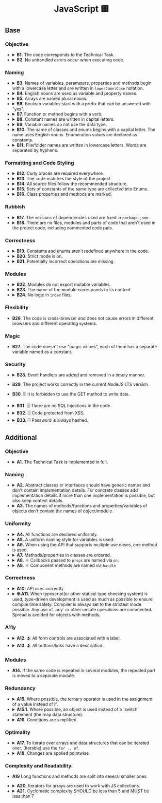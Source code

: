 <h1 align="center">
  JavaScript 🟨
</h1>

## Base

### Objective

-
  <details>
    <summary>
      <b>B1.</b> The code corresponds to the Technical Task.
    </summary>
    <p>
      All the mandatory tasks of the TT have been fulfilled.
    </p>
  </details>

-
  <details>
    <summary>
      <b>B2.</b> No unhandled errors occur when executing code.
    </summary>
    <p>
      Data loading and working with the app, no errors occur, the app doesn't break.
    </p>
  </details>

### Naming

-
  <details>
  <summary>
    <b>B3.</b> Names of variables, parameters, properties and methods begin with a lowercase letter and are written in <code>lowerCamelCase</code> notation.
  </summary>
  <p>
    `Enums`, <code>Classes</code> and <code>Types</code> are exceptions.
  </p>
  </details>

-
  <details>
    <summary>
      <b>B4.</b> English nouns are used as variable and property names.
    </summary>
  <p>
    Abbreviations in words are prohibited. Abbreviated variable names can be used only if the name is common (<code>err</code>, <code>xhr</code>, <code>evt</code>, <code>src</code>, <code>i</code> and etc).
  </p>
  </details>

-
  <details>
    <summary>
      <b>B5.</b> Arrays are named plural nouns.
    </summary>
  <p>

    Bad:

    ```javascript
      const age = [10, 15, 22];
      const name = ['John', 'Pit', 'Brew'];

      const cat = {
        name: 'Pit',
        friend: ['Nike', 'Sof', 'Kat'],
      };
    ```

    Good:

    ```javascript
      const ages = [10, 15, 22];
      const names = ['John', 'Pit', 'Brew'];

      const cat = {
        name: 'Pit',
        friends: ['Nike', 'Sof', 'Kat'],
      };
    ```
  </p>
  </details>

-
  <details>
    <summary>
      <b>B6.</b> Boolean variables start with a prefix that can be answered with "yes".
    </summary>
  <p>

    Bad:

    ```javascript
      const login = true;

      const isNotRemoved = Boolean(!payload);
      if (isNotRemoved) {}

      const cat = {
        name: 'Pit',
        friend: false,
      };
    ```

    Good:

    ```javascript
      const isLogin = true;

      const isRemoved = Boolean(payload);
      if (!isRemoved) {}

      const cat = {
        name: 'Pit',
        hasFriends: false,
      };
    ```
  </p>
  </details>

-
  <details>
    <summary>
      <b>B7.</b> Function or method begins with a verb.
    </summary>
  <p>

  Exceptions:
  1. Functions constructors.
  2. Handler functions or callbacks.


    Bad:

    ```javascript
      const action = (names) => {
        console.log(names);
      };

      const cat = {
        name: 'Pit',
        action() {
          console.log('Meow');
        },
      };

      const randomNumber = () => Math.random();
    ```

    Good:

    ```javascript
      const printNames = (names) => {
        console.log(names);
      };

      const cat = {
        name: 'Pit',
        say() {
          console.log('Meow');
        },
      };

      const getRandomNumber = () => Math.random();
    ```
  </p>
  </details>

-
  <details>
    <summary>
      <b>B8.</b> Constant names are written in capital letters.
    </summary>
  <p>

  Words are separated by underscores (`UPPER_SNAKE_CASE`), for example:

  ```javascript
    const MAX_HEIGHT = 6996;
    const IDX_NOT_FOUND = -1;
  ```
  </p>
  </details>

-
  <details>
    <summary>
      <b>B9.</b> Variable names do not use the data type.
    </summary>
  <p>

    Bad:

    ```javascript
      const filtersArray = ['all', 'past', 'feature'];

      const catObject = {
        name: 'Pit',
        age: 7,
      };
    ```

    Good:

    ```javascript
      const filters = ['all', 'past', 'feature'];

      const cat = {
        name: 'Pit',
        age: 7,
      };
    ```
  </p>
  </details>

-
  <details>
    <summary>
      <b>B10.</b> The name of classes and enums begins with a capital letter. The name uses English nouns. Enumeration values are declared as constants.
    </summary>
  <p>

    Bad:

    ```typescript
      // class
      class wizard {};

      // enum
      const statusCodes = {
        ok: 200,
        notFound: 404,
        badRequest: 400,
      };

      // also enum
      enum STATUS_CODE {
        Ok = 200,
        NotFound = 404,
        BadRequest =400,
      };
    ```

    Good:

    ```typescript
      // class
      class Wizard {};

      // enum
      const StatusCode = {
        OK: 200,
        NOT_FOUND: 404,
        BAD_REQUEST: 400,
      };

      // enum
      enum StatusCode {
        OK = 200,
        NOT_FOUND = 404,
        BAD_REQUEST = 400,
      };
    ```
  </p>
  </details>

-
  <details>
    <summary>
      <b>B11.</b> File/folder names are written in lowercase letters. Words are separated by hyphens.
    </summary>
  <p>

  In order to avoid name conflicts in different operating systems, it is better to use the least conflicting way of naming files - lowercase letters separated by a hyphen.

  Bad

  ```typescript
  // src/components/common/Button/Button.tsx
  // src/services/UserService/UserService.ts
  ```

  Good

  ```typescript
  // src/components/common/button/button.tsx
  // src/services/user-service/user-service.ts
  ```
  </p>
  </details>

### Formatting and Code Styling

-
  <details>
  <summary>
    <b>B12.</b> Curly braces are required everywhere.
  </summary>
  <p>

  In any constructions that imply the use of a code block (curly braces), such as `for`, `while`, `if`, `switch`, `function`, the code block is necessarily used, even if the statement consists of one line.

  Bad

  ```typescript
    if (x % 2 === 1) isEven = false;

    switch (actionType) {
      case ActionType.START_LOADING:
        return {
          ...state,
          isLoading: true,
        }
      case ActionType.END_LOADING:
        return {
          ...state,
          isLoading: false,
        }
    }
  ```

  Good

  ```typescript
    if (x % 2 === 1) {
      isEven = false;
    }

    switch (actionType) {
      case ActionType.START_LOADING: {
        return {
          ...state,
          isLoading: true,
        }
      }
      case ActionType.END_LOADING: {
        return {
          ...state,
          isLoading: false,
        }
      }
    }
  ```

  The exceptions are single-line arrow functions, which can be used without the required blocks of code:

  ```typescript
    const checkedCheckboxes = checkboxes.filter((checkbox) => checkbox.checked);
  ```
  </p>
  </details>

-
  <details>
    <summary>
      <b>B13.</b> The code matches the style of the project.
    </summary>
  <p>

  There are no errors when checking the project with `ESLint`, `Stylelint` and `EditorConfigChecker`.

  Rules aren't overridden anywhere in the source code.
  </p>
  </details>

-
  <details>
    <summary>
      <b>B14.</b> All source files follow the recommended structure.
    </summary>
  <p>

  ```typescript
    // 1. Imports
    import { getUniqueItems } from 'helpers';

    // 2. Data structures/types
    const COLORS = ['red', 'green', 'blue'];

    // 3. Declaring variables whose value is known before the program starts
    const colorPicker = document.querySelector('.color-picker');

    // 4. Functions
    const getUniqueColors = (userColors, defaultColors) => {
      return getUniqueItems(userColors, defaultColors);
    };

    // 5. Program code
    const rightColors = getColorsIntersection(colorPicker.value, DEFAULT_COLORS);

    // 6. Exports
    export { rightColors };
  ```

  Some blocks may be missing, but the rest should still adhere to the order.
  </p>
  </details>

-
  <details>
    <summary>
      <b>B15.</b> Sets of constants of the same type are collected into Enums.
    </summary>
  <p>

    Bad:

    ```typescript
      const LOAD_USERS_START = 'LOAD_USERS_START';
      const LOAD_USERS_END = 'LOAD_USERS_END';
      const LOAD_USERS_ERROR = 'LOAD_USERS_ERROR';
    ```

    Good:

    ```typescript
      const UsersActionType = {
        LOAD_USERS_START: 'LOAD_USERS_START',
        LOAD_USERS_END: 'LOAD_USERS_END',
        LOAD_USERS_ERROR: 'LOAD_USERS_ERROR'
      }

      // or

      enum UsersActionType = {
        LOAD_USERS_START = 'LOAD_USERS_START',
        LOAD_USERS_END = 'LOAD_USERS_END',
        LOAD_USERS_ERROR = 'LOAD_USERS_ERROR'
      }
    ```
  </p>
  <p>
    Note: constants that are used in the same context, but has different purposes should be split into different enums or separate constants

    Bad:

    ```typescript
      const CompensationComputation = {
        HOLIDAY_COMPENSATION: 1.7,
        OVERTIME_COMPENSATION: 1.5,
        OVERTIME_THRESHOLD: 1.1, //related not to compensation rate, but to overtime hours calculation
      }
    ```

    Good:

    ```typescript
      const CompensationCoefficient = {
        HOLIDAY_COMPENSATION: 1.7,
        OVERTIME_COMPENSATION: 1.5,
      }

      const OVERTIME_THRESHOLD = 1.1,
    ```
  </p>
  </details>

-
  <details>
    <summary>
      <b>B16.</b> Class properties and methods are marked.
    </summary>
  <p>

    Bad:

    ```typescript
      class Animal {
        constructor({ name }) {
          this.privateName = name;
        }

        getPrivateName() {
          return this.privateName;
        }
      }
    ```

    Good:

    ```typescript
      class Animal {
        constructor({ name }) {
          this._privateName = name;
        }

        getPrivateName() {
          return this._privateName;
        }
      }

      // or

      class Animal {
        constructor({ name }) {
          this.#privateName = name;
        }

        getPrivateName() {
          return this.#privateName;
        }
      }

      // or

      class Animal {
        private privateName;

        constructor({ name }) {
          this.privateName = name;
        }

        private getPrivateName() {
          return this.privateName;
        }
      }
    ```
  </p>
  </details>

### Rubbish

-
  <details>
    <summary>
      <b>B17.</b> The versions of dependencies used are fixed in <code>package.json</code>.
    </summary>
  <p>

  The dependency lists in the package.json file indicate the exact versions of the packages used. The version must be specified. `^`, `*` and `~` are not allowed.

  </p>
  </details>

-
  <details>
    <summary>
      <b>B18.</b> There are no files, modules and parts of code that aren't used in the project code, including commented code pats.
    </summary>
  <p>
  There are no script files that are "dead code" that is never executed.
  </p>
  </details>

### Correctness

-
  <details>
    <summary>
      <b>B19.</b> Constants and enums aren't redefined anywhere in the code.
    </summary>
  <p>
  Constants and enum are read-only and are never redefined.
  </p>
  </details>

-
  <details>
    <summary>
      <b>B20.</b> Strict mode is on.
    </summary>
  <p>

  Unsafe constructions are prohibited in the code. The code runs in strict mode. The `'use strict'` directive is set at the beginning of js-files; or ES modules are used, which by default run in strict mode.

  </p>
  </details>

-
  <details>
    <summary>
      <b>B21.</b> Potentially incorrect operations are missing.
    </summary>
  <p>

  For example, incorrect addition of two operands as strings. The problem of concatenation precedence over addition.

    Bad:

    ```typescript
      new Date() + 1000;
    ```

    Good:

    ```typescript
      Number(new Date()) + 1000;
    ```

  Potentially incorrect operation of taking the integer part of a number.

    Bad:

    ```typescript
      const minutesNumber = ~~(seconds / 60);
    ```

    Good:

    ```typescript
      const minutesNumber = Math.trunc(seconds / 60);
    ```
  </p>
  </details>

### Modules

-
  <details>
    <summary>
      <b>B22.</b> Modules do not export mutable variables.
    </summary>
  <p>

  A module shouldn't export a variable whose value may change in the future.

    Bad:

    ```typescript
      let latestResult;

      export { latestResult };
    ```

    Good:

    ```typescript
      const latestResult = loadLatestResult();

      export { latestResult };
    ```

  </p>
  </details>

-
  <details>
    <summary>
      <b>B23.</b> The name of the module corresponds to its content.
    </summary>
  <p>

  Different logical parts of the code are placed in separate module files. The name of the module must match its content. For example, if the module contains the `GameView` class, then the name of the module should be `game-view.js`.

  </p>
  </details>

-
  <details>
    <summary>
      <b>B24.</b> No logic in <code>index</code> files.
    </summary>
  <p>

  Files named `index` are used for export only. They should not contain additional code that can be used in other parts of the application.

    Bad:

    ```typescript
      // logger/index.ts
      const rewriteFile = (filePath: string) => {};

      export { rewriteFile };
    ```

    Good:

    ```typescript
      // logger/index.ts
      import { rewriteFile } from './rewrite-file';
      import { somethingElse } from './something-else';

      export { rewriteFile, somethingElse }
    ```

  </p>
  </details>

### Flexibility

- **B26**. The code is cross-browser and does not cause errors in different browsers and different operating systems.

### Magic

- **B27**. The code doesn't use "magic values", each of them has a separate variable named as a constant.

### Security

-
  <details>
    <summary>
      <b>B28.</b> Event handlers are added and removed in a timely manner.
    </summary>
  <p>

  Event handlers are added only when the element appears on the page and are removed when it disappear.

  </p>
  </details>

- **B29**. The project works correctly in the current NodeJS LTS version.

- **B30**. 🗄 It is forbidden to use the GET method to write data.

-
  <details>
    <summary>
      <b>B31.</b> 🗄 There are no SQL Injections in the code.
    </summary>
  <p>

  While working with a database, all SQL queries must be protected from SQL injection.

  </p>
  </details>

-
  <details>
    <summary>
      <b>B32.</b> 🗄 Code protected from XSS.
    </summary>
  <p>

  It isn't allowed to display unfiltered information received from the user, because XSS attack is possible.

  </p>
  </details>

-
  <details>
    <summary>
      <b>B33.</b> 🗄 Password is always hashed.
    </summary>
  <p>

  The database shouldn't store passwords as clear text. The hash of the password is saved instead of passwords. Use cryptographic hashes or secure key derivation functions, such as `Argon2`. Add salt and pepper to passwords manually, if it is not supported by selected library/function.

  </p>
  </details>

## Additional

### Objective

-
  <details>
    <summary>
      <b>A1.</b> The Technical Task is implemented in full.
    </summary>
    <p>
      All mandatory and optional tasks of the TT have been fulfilled.
    </p>
  </details>

### Naming

-
  <details>
    <summary>
      <b>A2.</b> Abstract classes or interfaces should have generic names and don't contain implementation details. For concrete classes add implementation details if more than one implementation is possible, but also keep context details.
    </summary>
    <p>

    Bad:

    ```typescript
      //Storage what? LocalStorage, FileStorage, Storage as an entity in your domain?
      class Storage {
        public getItem(location: string) {}
      }

      //Too concrete, requires knowing what S3 is, context derivation is required
      class S3 {
        public getItem(location: string) {}
      }
    ```

    Good:

    ```typescript
    //Clear intent, this is infrastructural code
    interface FileStorage {
      getItem(location: string): Promise<Buffer>
    }

    //We know that this is an S3 implementation of FileStorage just by checking the name
    class S3FileStorage implements FileStorage {
      ...
    }

    //Although this does not implement any interface, other implementations are possible, so we add implementation details
    class EuropeanCentralBankCurrencyConverter {
      public getConversionRate(from: Currency, to: Currency);
    }
    ```

  </p>
  </details>

-
  <details>
    <summary>
      <b>A3.</b> The names of methods/functions and properties/variables of objects don't contain the names of object/module.
    </summary>
    <p>

    Bad:

    ```typescript
      const popup = {
        openPopup() {
          console.log('I will open popup');
        }
      };

      const wizard = {
        wizardName: 'Gandalf'
      };
    ```

    Good:

    ```typescript
      const popup = {
        open() {
          console.log('I will open popup');
        }
      };

      const wizard = {
        name: 'Gandalf'
      };
    ```

    Bad:

    ```typescript
    // src/validation-schemas/users/login.validation-schema.ts

    const userValidationSchema = {}
    ```

    Good:

    ```typescript
    // src/validation-schemas/users/login.validation-schema.ts

    const user = {}

    // src/components/sign-in/sign-in.tsx
    import { user as userValidationSchema } from 'validation-schemas';
    ```

  </p>
  </details>

### Uniformity

-
  <details>
    <summary>
      <b>A4.</b> All functions are declared uniformly.
    </summary>
  <p>

  Arrow functions are used when declaring functions. A special method syntax is used to declare object methods.

  </p>
  </details>

-
  <details>
    <summary>
      <b>A5.</b> A uniform naming style for variables is used.
    </summary>
  <p>

  Variable naming style is used the same in all modules, for example:

  If the variables that store the DOM element contain the word Element or anything else, it must be the same everywhere

    Bad:

    ```typescript
      const popupMainElement = document.querySelector('.popup');
      const sidebarNode = document.querySelector('.sidebar');
      const similarContainer = popupMainElement.querySelector('ul.similar');
    ```

    Good:

    ```typescript
      const popupMainElement = document.querySelector('.popup');
      const sidebarElement = document.querySelector('.sidebar');
      const similarContainerElement = popupMainElement.querySelector('ul.similar');
    ```

    Also good

    ```typescript
      const popupMainNode = document.querySelector('.popup');
      const sidebarNode = document.querySelector('.sidebar');
      const similarContainerNode = popupMainNode.querySelector('ul.similar');
    ```

  </p>
  </details>

-
  <details>
    <summary>
      <b>A6.</b> When using the API that supports multiple use cases, one method is used.
    </summary>
  <p>

  If there are several different APIs that allow you to solve the same problem, for example, finding an element by id in the DOM tree, then only one of these APIs is used in the project.

  Bad:

  ```typescript
    const popupMainElement = document.querySelector('#popup');
    const sidebarElement = document.getElementById('sidebar');

    const popupClassName = popupMainElement.getAttribute('class');
    const sidebarClassName = sidebarElement.className;
  ```

  Good:

  ```typescript
    const popupMainElement = document.querySelector('#popup');
    const sidebarElement = document.querySelector('#sidebar');

    const popupClassName = popupMainElement.getAttribute('class');
    const sidebarClassName = sidebarElement.getAttribute('class');

    // or

    const popupMainElement = document.getElementById('popup');
    const sidebarElement = document.getElementById('sidebar');

    const popupClassName = popupMainElement.className;
    const sidebarClassName = sidebarElement.className;
  ```

  </p>
  </details>

-
  <details>
    <summary>
      <b>A7.</b> Methods/properties in classes are ordered.
    </summary>
  <p>

  1. Constructor.
  2. Class property getters and setters.
  3. The main methods of the class:
  4. Overloaded methods of the parent class.
  5. Class methods;
  6. Private methods;
  7. Event handlers.
  8. Static methods.

  </p>
  </details>

-
  <details>
    <summary>
      <b>A8.</b> ⚛️ Callbacks passed to <code>props</code> are named via <code>on</code>.
    </summary>
  <p>

  ```html
  <ListItem onClick={handleBtnClick} />
  ```

  </p>
  <p>
  Alternative naming(default function naming) MAY be applied to:
  - Render props
  - Injecting behavior via HOCs
  - Explicit side-effect based calls(fetching data or direct DOM interactions)
  - Injected functions that are not event handlers

  ```tsx
  //HOC and injected behavior
  const withModal = (ModalBody) => {
    const [isOpen, setIsOpen] = React.useState(false);
    const handleClose = React.useCallback(() => setIsOpen(false), [setIsOpen]);
    //some logic;

    //NOTE: closeModal MIGHT be used as a name in this case, but onClose would be ok too
    return isOpen ? <ModalBody closeModal={handleClose} /> : null;
  }
  ```
  </p>
  </details>

-
  <details>
    <summary>
      <b>A9.</b> ⚛️ Component methods are named via <code>handle</code>
    </summary>
  <p>

  ```jsx
  const Dashboard = () => {
    const handleBtnClick = () => {};

    return <ListItem onClick={handleBtnClick} />
  };
  ```

  </p>
  </details>

### Correctness

-
  <details>
    <summary>
      <b>A10.</b> API uses correctly
    </summary>
  <p>

  Valid values are passed as expected by the specification.

  Bad:

  ```typescript
    const isPressed = element.getAttribute('aria-pressed', false);
  ```

  Good:

  ```typescript
    const isPressed = element.getAttribute('aria-pressed');
  ```

  ```typescript
    let greeting = 'Привет';

    wizards.map((wizard) => {
      greeting += `, ${wizard.name}`;
    });

    console.log(`${greeting}!`);
  ```

  Good:

  ```typescript
    const greeting = 'Привет';

    const names = wizards.map((wizard) => {
      return wizard.name;
    });

    console.log(`${greeting} ${names.join(', ')}!`);
  ```

  </p>
  </details>

-
  <details>
    <summary>
      <b>🤓 A11.</b> When typescript(or other statical type checking system) is used, type-driven development is used as much as possible to ensure compile time safety. Compiler is always set to the strictest mode possible. Any use of `any` or other unsafe operations are commented. Spread is avoided for objects with methods.
    </summary>
  <p>



  Bad:

  ```typescript
  //Compiles, but causes a runtime error
  const fooer = {
    foo() {
      console.log('I am fooer');
    },
  };
  const fooerCopy = {...fooer};
  fooerCopy.foo();

  //Can be stricter, runtime check can be avoided
  const LANGUAGES = ['en', 'uk', 'ru', 'fr', 'de'];
  const localize = (key: string, language: string) => {
    if (!LANGUAGES.includes(language)) {
      throw new Error(`Language ${language} is not supported`);
    }
    // localization logic
  }
  ```

  Good:

  ```typescript
  //compiles, no runtime error
  const fooer = {
    foo() {
      console.log('I am fooer');
    },
  };
  const fooerCopy = Object.assign({}, fooer);
  fooerCopy.foo();

  //Language is type-checked in compile time, unless unsafe cast is used
  const LANGUAGES = ['en', 'uk', 'ru', 'fr', 'de'] as const;
  type Language = typeof LANGUAGES[number];
  const localize = (key: string, language: Language) => {
    // localization logic
  }
  ```

  </p>
  </details>

### A11y

-
  <details>
    <summary>
      <b>A12.</b> 🫂 All form controls are associated with a label.
    </summary>
  <p>

  Bad:

  ```html
  <input placeholder="First Name">
  ```

  Good:

  ```html
  <label class="visually-hidden" for="first-name">First name</label>
  <input id="first-name" placeholder="First Name">

  <! -- or -->
  <label>
    <span class="visually-hidden">First name</span>
    <input placeholder="First Name">
  </label>

  <! -- or -->
  <input aria-label="First name" placeholder="First Name">
  ```

  </p>
  </details>

-
  <details>
    <summary>
      <b>A13.</b> 🫂 All buttons/links have a description.
    </summary>
  <p>

  Bad:

  ```html
  <button onClick={handleEditUserClick}></button>

  <a href={AppRoute.DASHBOARD}></a>

  <! -- or -->
  <button onClick={handleEditUserClick}><img src="img/user.svg" /></button>

  <a href={AppRoute.DASHBOARD}><img src="img/arrow.svg" /></a>
  ```

  Good:

  ```html
  <button onClick={handleEditUserClick}>
    <span className="visually-hidden">Edit user</span>
  </button>

  <a href={AppRoute.DASHBOARD}>
    <span className="visually-hidden">Go to dashboard</span>
  </a>

  <! -- or -->
  <button onClick={handleEditUserClick}>
    <img src="img/user.svg" alt="" />
    <span className="visually-hidden">Edit user</span>
  </button>

  <a href={AppRoute.DASHBOARD}>
    <img src="img/arrow.svg" alt="" />
    <span className="visually-hidden">Go to dashboard</span>
  </a>
  ```

  </p>
  </details>

### Modules

- **A14.** If the same code is repeated in several modules, the repeated part is moved to a separate module.

### Redundancy

-
  <details>
    <summary>
      <b>A15.</b> Where possible, the ternary operator is used in the assignment of a value instead of if.
    </summary>
  <p>

  Bad:

  ```typescript
    let sex;

    if (male) {
      sex = 'Man';
    } else {
      sex = 'Woman';
    }
  ```

  Good:

  ```typescript
    const sex = male ? 'Man' : 'Woman';
  ```

  </p>
  </details>

-
  <details>
    <summary>
      <b>A15.1.</b> Where possible, an object is used instead of a `switch` statement  (the map data structure).
    </summary>

    Bad:

    ```typescript
      const UserStatus = {
        ACTIVE: 'active',
        PAUSED: 'paused',
        DELETED: 'deleted',
      } as const;

      const getIndicatorColorFromUserStatus = (status) => {
        switch(status) {
          case UserStatuses.ACTIVE: {
            return 'green';
          }
          case UserStatuses.PAUSED: {
            return 'yellow';
          }
          case UserStatuses.DELETED: {
            return 'grey';
          }
          default: {
            throw new Error(`Unknown status: ${status}`);
          }
        }
      }
    ```

    Good:

    ```typescript
      const UserStatus = {
        ACTIVE: 'active',
        PAUSED: 'paused',
        DELETED: 'deleted',
      }

      const userStatusToColor = {
        [UserStatuses.ACTIVE]: 'green',
        [UserStatuses.PAUSED]: 'yellow',
        [UserStatuses.DELETED]: 'grey'
      }

      const getIndicatorColorFromUserStatus  = (status) => {
        const color = userStatusToColor[status];

        if (!color) {
          throw new Error(`Unknown status: ${status}`)
        }

        return color;
      }
    ```
  </details>

-
  <details>
    <summary>
      <b>A16.</b> Conditions are simplified.
    </summary>
  <p>

  If the function returns a boolean value, do not use `if..else` with unnecessary `return`.

  Bad:

  ```typescript
    const checkIsEquals = (firstValue, secondValue) => {
      if (firstValue === secondValue) {
        return true;
      } else {
        return false;
      }
    };
  ```

  Good:

  ```typescript
    const checkIsEquals = (firstValue, secondValue) => {
      return firstValue === secondValue;
    };
  ```

  </p>
  </details>

### Optimality

-
  <details>
    <summary>
      <b>A17.</b> To iterate over arrays and data structures that can be iterated over, (Iterable) use the <code>for .. of</code>.
    </summary>
  <p>

  Where an array element index isn't required, or where all elements of an iterable data structure need to be traversed, a `for .. of` loop is used instead of a `for` loop.

  Bad:

  ```typescript
    for (let i = 0; i < levels.length; i++) {
      const level = levels[i];
      renderLevel(level);
    }
  ```

  Good:

  ```typescript
    for (const level of levels) {
      renderLevel(level);
    }
  ```

  </p>
  </details>

-
  <details>
    <summary>
      <b>A18.</b> Changes are applied pointwise.
    </summary>
  <p>

  For example, when removing classes from a DOM element, an attempt isn't made to remove all possible classes, if you can remove only the one that is actually set on the DOM element at the moment.

  Bad:

  ```typescript
    const imageContainer = document.querySelector('.image-container');

    const changeFilter = (filterName) => {
      imageContainer.classList.remove('filter-chrome', 'filter-sepia', 'filter-marvin');
      imageContainer.classList.add(filterName);
    };
  ```

  Good:

  ```typescript
    const imageContainer = document.querySelector('.image-container');

    let currentFilter;
    const changeFilter = (filterName) => {
      if (currentFilter) {
        imageContainer.classList.remove(currentFilter);
      }
      imageContainer.classList.add(filterName);
      currentFilter = filterName;
    };
  ```

  </p>
  </details>

### Complexity and Readability.

- **A19** Long functions and methods are split into several smaller ones.

-
  <details>
    <summary>
      <b>A20.</b> Iterators for arrays are used to work with JS collections.
    </summary>
  <p>

  Iterators are used to transform arrays - `forEach`, `map`, `filter`, and etc.

  ```typescript
    elements.forEach((element) => {
      element.addEventListener('click', () => {
        console.log(element);
      });
    });
  ```
  </p>
  </details>

-
  <details>
    <summary>
      <b>A21.</b> Cyclomatic complexity SHOULD be less than 5 and MUST be less than 7
    </summary>
  <p>

  Bad:

  ```typescript
    const maxOfThree = (x, y, z) => {
    if (!isNaN(x) && !isNaN(y) && !isNaN(z)) {
        if (x > y) {
          if (x > z) {
            return x;
          } else if (y > z ) {
            return y;
          } else {
            return z;
          }
        }
      } else {
        throw new Error('x, y, and z MUST be numbers');
      }
    }
  ```

  Good:
  ```typescript
    const maxOfThree = (x, y, z) => {
      const triplet = [x, y, z];

      if (triplet.some(isNaN)) {
        throw new Error('x, y, and z MUST be numbers');
      }

      return Math.max(...triplet);
      //OR
      return triplet.reduce((a, b) => a > b ? a : b);
    }
  ```
  </p>
  </details>
